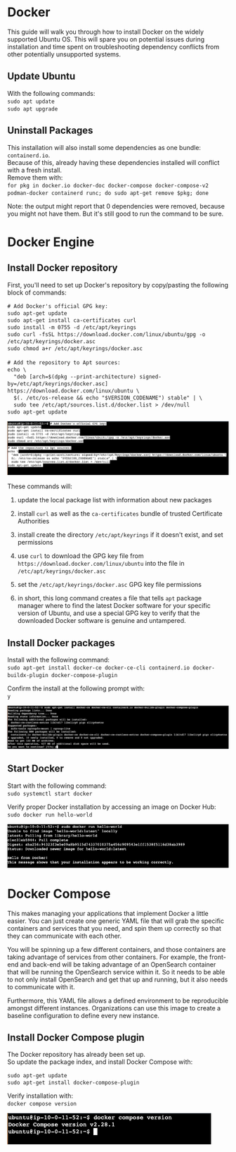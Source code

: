 # Docker
This guide will walk you through how to install Docker on the widely supported Ubuntu OS. This will spare you on potential issues during installation and time spent on troubleshooting dependency conflicts from other potentially unsupported systems.


## Update Ubuntu
With the following commands:<br>
`sudo apt update`<br>
`sudo apt upgrade`


## Uninstall Packages
This installation will also install some dependencies as one bundle: `containerd.io`.<br>
Because of this, already having these dependencies installed will conflict with a fresh install.<br>
Remove them with:<br>
`for pkg in docker.io docker-doc docker-compose docker-compose-v2 podman-docker containerd runc; do sudo apt-get remove $pkg; done`

Note: the output might report that 0 dependencies were removed, because you might not have them. But it's still good to run the command to be sure.


# Docker Engine

## Install Docker repository
First, you'll need to set up Docker's repository by copy/pasting the following block of commands:

```
# Add Docker's official GPG key:
sudo apt-get update
sudo apt-get install ca-certificates curl
sudo install -m 0755 -d /etc/apt/keyrings
sudo curl -fsSL https://download.docker.com/linux/ubuntu/gpg -o /etc/apt/keyrings/docker.asc
sudo chmod a+r /etc/apt/keyrings/docker.asc

# Add the repository to Apt sources:
echo \
  "deb [arch=$(dpkg --print-architecture) signed-by=/etc/apt/keyrings/docker.asc] https://download.docker.com/linux/ubuntu \
  $(. /etc/os-release && echo "$VERSION_CODENAME") stable" | \
  sudo tee /etc/apt/sources.list.d/docker.list > /dev/null
sudo apt-get update
```

![apt-docker-repo-setup](./assets/Docker-screenshots/apt-docker-repo-setup.png)

These commands will: 
1. update the local package list with information about new packages 
2. install `curl` as well as the `ca-certificates` bundle of trusted Certificate Authorities
3. install create the directory `/etc/apt/keyrings` if it doesn't exist, and set permissions
4. use `curl` to download the GPG key file from `https://download.docker.com/linux/ubuntu` into the file in `/etc/apt/keyrings/docker.asc`
5. set the `/etc/apt/keyrings/docker.asc` GPG key file permissions

6. in short, this long command creates a file that tells `apt` package manager where to find the latest Docker software for your specific version of Ubuntu, and use a special GPG key to verify that the downloaded Docker software is genuine and untampered.


## Install Docker packages
Install with the following command:<br>
`sudo apt-get install docker-ce docker-ce-cli containerd.io docker-buildx-plugin docker-compose-plugin`

Confirm the install at the following prompt with:<br>
`y`

![install-docker](./assets/Docker-screenshots/install-docker.png)


## Start Docker
Start with the following command:<br>
`sudo systemctl start docker`

Verify proper Docker installation by accessing an image on Docker Hub:<br>
`sudo docker run hello-world`

![start-docker](./assets/Docker-screenshots/start-docker.png)


# Docker Compose
This makes managing your applications that implement Docker a little easier. 
You can just create one generic YAML file that will grab the specific containers and services that you need, and spin them up correctly so that they can communicate with each other.

You will be spinning up a few different containers, and those containers are taking advantage of services from other containers. For example, the front-end and back-end will be taking advantage of an OpenSearch container that will be running the OpenSearch service within it. So it needs to be able to not only install OpenSearch and get that up and running, but it also needs to communicate with it.

Furthermore, this YAML file allows a defined environment to be reproducible amongst different instances. Organizations can use this image to create a baseline configuration to define every new instance.


## Install Docker Compose plugin
The Docker repository has already been set up.<br>
So update the package index, and install Docker Compose with:
```
sudo apt-get update
sudo apt-get install docker-compose-plugin
```

Verify installation with:<br>
`docker compose version`

![verify-docker-installation](./assets/Docker-screenshots/verify-docker-installation.png)

